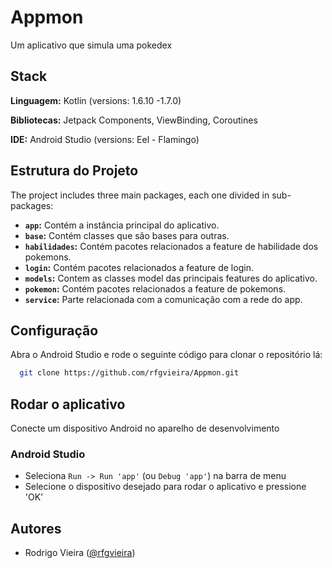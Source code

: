 # Appmon

Um aplicativo que simula uma pokedex

## Stack

**Linguagem:** Kotlin (versions: 1.6.10 -1.7.0)

**Bibliotecas:** Jetpack Components, ViewBinding, Coroutines

**IDE:** Android Studio (versions: Eel - Flamingo)

## Estrutura do Projeto
The project includes three main packages, each one divided in sub-packages:

- **`app`:** Contém a instância principal do aplicativo.
- **`base`:** Contém classes que são bases para outras.
- **`habilidades`:** Contém pacotes relacionados a feature de habilidade dos pokemons.
- **`login`:** Contém pacotes relacionados a feature de login.
- **`models`:** Contem as classes model das principais features do aplicativo.
- **`pokemon`:** Contém pacotes relacionados a feature de pokemons.
- **`service`:** Parte relacionada com a comunicação com a rede do app.

## Configuração

Abra o Android Studio e rode o seguinte código para clonar o repositório lá:

```bash
  git clone https://github.com/rfgvieira/Appmon.git
```
    
## Rodar o aplicativo

Conecte um dispositivo Android no aparelho de desenvolvimento

### Android Studio

* Seleciona `Run -> Run 'app'` (ou `Debug 'app'`)  na barra de menu
* Selecione o dispositivo desejado para rodar o aplicativo e pressione 'OK'



## Autores

- Rodrigo Vieira ([@rfgvieira](https://github.com/rfgvieira))
